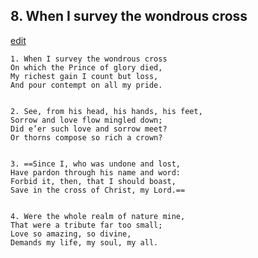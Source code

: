 
## 8.  When I survey the wondrous cross
[edit](https://docs.google.com/document/d/1U2Fba%2DH0qCC3v1Ttn9%2DUNQRLszwhvWhO/edit?mode=html)



    1. When I survey the wondrous cross
    On which the Prince of glory died,
    My richest gain I count but loss,
    And pour contempt on all my pride.


    2. See, from his head, his hands, his feet,
    Sorrow and love flow mingled down;
    Did e’er such love and sorrow meet?
    Or thorns compose so rich a crown?


    3. ==Since I, who was undone and lost,
    Have pardon through his name and word:
    Forbid it, then, that I should boast,
    Save in the cross of Christ, my Lord.==


    4. Were the whole realm of nature mine,
    That were a tribute far too small;
    Love so amazing, so divine,
    Demands my life, my soul, my all.
